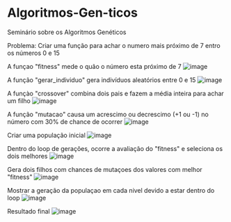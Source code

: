 # Algoritmos-Gen-ticos
Seminário sobre os Algoritmos Genéticos

Problema: Criar uma função para achar o numero mais próximo de 7 entro os números 0 e 15

A funçao "fitness" mede o quão o número esta próximo de 7
![image](https://github.com/user-attachments/assets/f18347cd-cb34-4ce2-955e-2c19a142bc6f)

A função "gerar_individuo" gera indivíduos aleatórios entre 0 e 15
![image](https://github.com/user-attachments/assets/2177fb62-77af-459b-bfe9-f5a0eff9c80a)

A funçào "crossover" combina dois pais e fazem a média inteira para achar um filho
![image](https://github.com/user-attachments/assets/2a60bd57-e9a8-4ccd-b1a5-340c8dcde0a3)

A função "mutacao" causa um acrescimo ou decrescimo (+1 ou -1) no número com 30% de chance de ocorrer
![image](https://github.com/user-attachments/assets/fb3e77ab-bc1c-4469-bd5b-656bcc555f57)

Criar uma população inicial
![image](https://github.com/user-attachments/assets/17842feb-d8f6-4771-aae1-96b44d1dd0e6)

Dentro do loop de gerações, ocorre a avaliação do "fitness" e seleciona os dois melhores
![image](https://github.com/user-attachments/assets/82133f58-b424-4f65-9d67-5612ccd86bc0)

Gera dois filhos com chances de mutaçoes dos valores com melhor "fitness"
![image](https://github.com/user-attachments/assets/90c30c85-4e88-4041-afc1-2fbe4bec83aa)

Mostrar a geração da populaçao em cada nivel devido a estar dentro do loop
![image](https://github.com/user-attachments/assets/24fd453f-5908-4e8f-951d-645d47fccc6c)

Resultado final
![image](https://github.com/user-attachments/assets/52d43084-9c56-44f6-9527-adbfa322e400)
